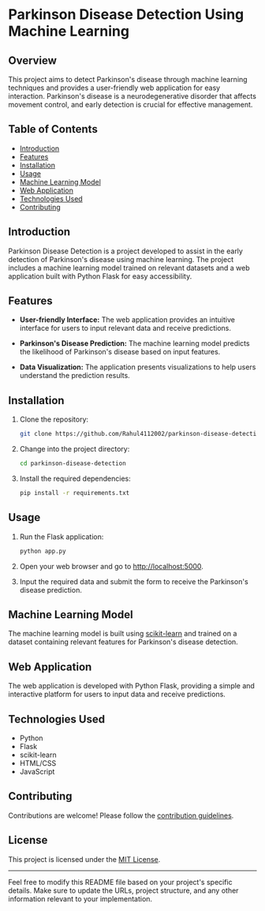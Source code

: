 
# Parkinson Disease Detection Using Machine Learning

## Overview

This project aims to detect Parkinson's disease through machine learning techniques and provides a user-friendly web application for easy interaction. Parkinson's disease is a neurodegenerative disorder that affects movement control, and early detection is crucial for effective management.

## Table of Contents

- [Introduction](#introduction)
- [Features](#features)
- [Installation](#installation)
- [Usage](#usage)
- [Machine Learning Model](#machine-learning-model)
- [Web Application](#web-application)
- [Technologies Used](#technologies-used)
- [Contributing](#contributing)

## Introduction

Parkinson Disease Detection is a project developed to assist in the early detection of Parkinson's disease using machine learning. The project includes a machine learning model trained on relevant datasets and a web application built with Python Flask for easy accessibility.

## Features

- **User-friendly Interface:** The web application provides an intuitive interface for users to input relevant data and receive predictions.

- **Parkinson's Disease Prediction:** The machine learning model predicts the likelihood of Parkinson's disease based on input features.

- **Data Visualization:** The application presents visualizations to help users understand the prediction results.

## Installation

1. Clone the repository:
   ```bash
   git clone https://github.com/Rahul4112002/parkinson-disease-detection.git
   ```

2. Change into the project directory:
   ```bash
   cd parkinson-disease-detection
   ```

3. Install the required dependencies:
   ```bash
   pip install -r requirements.txt
   ```

## Usage

1. Run the Flask application:
   ```bash
   python app.py
   ```

2. Open your web browser and go to [http://localhost:5000](http://localhost:5000).

3. Input the required data and submit the form to receive the Parkinson's disease prediction.

## Machine Learning Model

The machine learning model is built using [scikit-learn](https://scikit-learn.org/) and trained on a dataset containing relevant features for Parkinson's disease detection.

## Web Application

The web application is developed with Python Flask, providing a simple and interactive platform for users to input data and receive predictions.

## Technologies Used

- Python
- Flask
- scikit-learn
- HTML/CSS
- JavaScript

## Contributing

Contributions are welcome! Please follow the [contribution guidelines](CONTRIBUTING.md).

## License

This project is licensed under the [MIT License](LICENSE).

---

Feel free to modify this README file based on your project's specific details. Make sure to update the URLs, project structure, and any other information relevant to your implementation.


